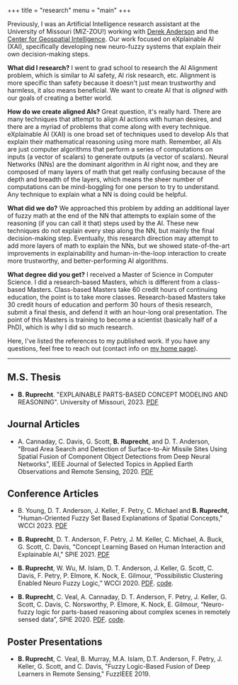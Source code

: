 +++ 
title = "research" 
menu = "main"
+++

Previously, I was an Artificial Intelligence research assistant at the University of Missouri (MIZ-ZOU!) working with [Derek Anderson](https://derektanderson.com/) and the [Center for Geospatial Intelligence](https://engineering.missouri.edu/research/featured/center-for-geospatial-intelligence-cgi/). Our work focused on eXplainable AI (XAI), specifically developing new neuro-fuzzy systems that explain their own decision-making steps.

**What did I research?**
I went to grad school to research the AI Alignment problem, which is similar to AI safety, AI risk research, etc. Alignment is more specific than safety because it doesn't just mean trustworthy and harmless, it also means beneficial. We want to create AI that is *aligned* with our goals of creating a better world. 

**How do we create aligned AIs?** Great question, it's really hard. There are many techniques that attempt to align AI actions with human desires, and there are a myriad of problems that come along with every technique. eXplainable AI (XAI) is one broad set of techniques used to develop AIs that explain their mathematical reasoning using more math. Remember, all AIs are just computer algorithms that perform a series of computations on inputs (a vector of scalars) to generate outputs (a vector of scalars). Neural Networks (NNs) are the dominant algorithm in AI right now, and they are composed of many layers of math that get really confusing because of the depth and breadth of the layers, which means the sheer number of computations can be mind-boggling for one person to try to understand. Any technique to explain what a NN is doing could be helpful. 

**What did we do?** We approached this problem by adding an additional layer of fuzzy math at the end of the NN that attempts to explain some of the reasoning (if you can call it that) steps used by the AI. These new techniques do not explain every step along the NN, but mainly the final decision-making step. Eventually, this research direction may attempt to add more layers of math to explain the NNs, but we showed state-of-the-art improvements in explainability and human-in-the-loop interaction to create more trustworthy, and better-performing AI algorithms.

**What degree did you get?** I received a Master of Science in Computer Science. I did a research-based Masters, which is different from a class-based Masters. Class-based Masters take 60 credit hours of continuing education, the point is to take more classes. Research-based Masters take 30 credit hours of education and perform 30 hours of thesis research, submit a final thesis, and defend it with an hour-long oral presentation. The point of this Masters is training to become a scientist (basically half of a PhD), which is why I did so much research.

Here, I've listed the references to my published work. If you have any questions, feel free to reach out (contact info on [my home page](/)).

---

## M.S. Thesis
- **B. Ruprecht**. "EXPLAINABLE PARTS-BASED CONCEPT MODELING AND REASONING". University of Missouri, 2023. [PDF](ruprecht_ms_thesis.pdf)

## Journal Articles
- A. Cannaday, C. Davis, G. Scott, **B. Ruprecht**, and D. T. Anderson, "Broad Area Search and Detection of Surface-to-Air Missile Sites Using Spatial Fusion of Component Object Detections from Deep Neural Networks", IEEE Journal of Selected Topics in Applied Earth Observations and Remote Sensing, 2020. [PDF](cannaday_aeors2020.pdf)

## Conference Articles
- B. Young, D. T. Anderson, J. Keller, F. Petry, C. Michael and **B. Ruprecht**, "Human-Oriented Fuzzy Set Based Explanations of  Spatial Concepts," WCCI 2023. [PDF](young_wcci2023.pdf)

- **B. Ruprecht**, D. T. Anderson, F. Petry, J. M. Keller, C. Michael, A. Buck, G. Scott, C. Davis, "Concept Learning Based on Human Interaction and Explainable AI," SPIE 2021. [PDF](ruprecht_spie2021.pdf)

- **B. Ruprecht**, W. Wu, M. Islam, D. T. Anderson, J. Keller, G. Scott, C. Davis, F. Petry, P. Elmore, K. Nock, E. Gilmour, “Possibilistic Clustering Enabled Neuro Fuzzy Logic,” WCCI 2020. [PDF](ruprecht_wcci2020.pdf). [code](https://github.com/blakeruprecht/ANFIS-SP1M).

- **B. Ruprecht**, C. Veal, A. Cannaday, D. T. Anderson, F. Petry, J. Keller, G. Scott, C. Davis, C. Norsworthy, P. Elmore, K. Nock, E. Gilmour, “Neuro-fuzzy logic for parts-based reasoning about complex scenes in remotely sensed data”, SPIE 2020. [PDF](ruprecht_spie2020.pdf). [code](https://github.com/blakeruprecht/Fuzzy-Fusion).

## Poster Presentations
- **B. Ruprecht**, C. Veal, B. Murray, M.A. Islam, D.T. Anderson, F. Petry, J. Keller, G. Scott, and C. Davis, "Fuzzy Logic-Based Fusion of Deep Learners in Remote Sensing," FuzzIEEE 2019.
